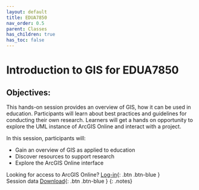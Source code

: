 ```yaml
---
layout: default
title: EDUA7850
nav_order: 0.5
parent: Classes
has_children: true
has_toc: false
---
```

# Introduction to GIS for EDUA7850

## Objectives:

This hands-on session provides an overview of GIS, how it can be used in education. Participants will learn about best practices and guidelines for conducting their own research. Learners will get a hands on opportunity to explore the UML instance of ArcGIS Online and interact with a project.  

In this session, participants will:  
- Gain an overview of GIS as applied to education  
- Discover resources to support research   
- Explore the ArcGIS Online interface  


Looking for access to ArcGIS Online? [Log-in](https://univmb.maps.arcgis.com/){: .btn .btn-blue }<br>
Session data [Download](https://github.com/meginwinnipeg/workshops/raw/main/content/classes/EDUA7850/data/edua7850_workshop.zip){: .btn .btn-blue }
{: .notes}  